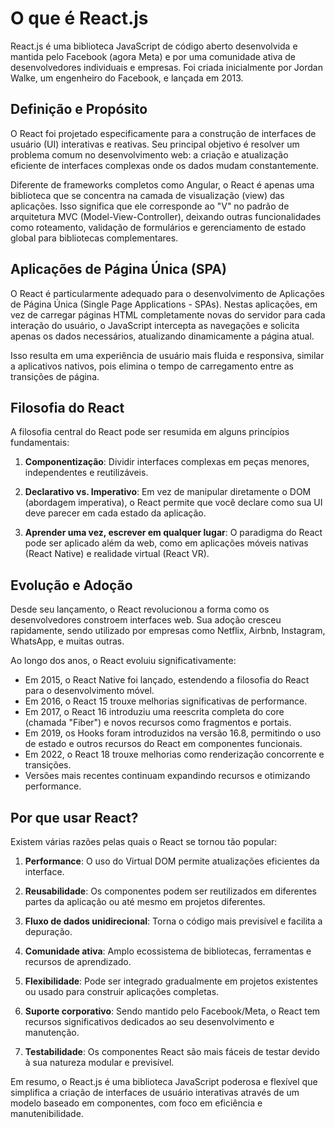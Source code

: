 # O que é React.js

React.js é uma biblioteca JavaScript de código aberto desenvolvida e mantida pelo Facebook (agora Meta) e por uma comunidade ativa de desenvolvedores individuais e empresas. Foi criada inicialmente por Jordan Walke, um engenheiro do Facebook, e lançada em 2013.

## Definição e Propósito

O React foi projetado especificamente para a construção de interfaces de usuário (UI) interativas e reativas. Seu principal objetivo é resolver um problema comum no desenvolvimento web: a criação e atualização eficiente de interfaces complexas onde os dados mudam constantemente.

Diferente de frameworks completos como Angular, o React é apenas uma biblioteca que se concentra na camada de visualização (view) das aplicações. Isso significa que ele corresponde ao "V" no padrão de arquitetura MVC (Model-View-Controller), deixando outras funcionalidades como roteamento, validação de formulários e gerenciamento de estado global para bibliotecas complementares.

## Aplicações de Página Única (SPA)

O React é particularmente adequado para o desenvolvimento de Aplicações de Página Única (Single Page Applications - SPAs). Nestas aplicações, em vez de carregar páginas HTML completamente novas do servidor para cada interação do usuário, o JavaScript intercepta as navegações e solicita apenas os dados necessários, atualizando dinamicamente a página atual.

Isso resulta em uma experiência de usuário mais fluida e responsiva, similar a aplicativos nativos, pois elimina o tempo de carregamento entre as transições de página.

## Filosofia do React

A filosofia central do React pode ser resumida em alguns princípios fundamentais:

1. **Componentização**: Dividir interfaces complexas em peças menores, independentes e reutilizáveis.

2. **Declarativo vs. Imperativo**: Em vez de manipular diretamente o DOM (abordagem imperativa), o React permite que você declare como sua UI deve parecer em cada estado da aplicação.

3. **Aprender uma vez, escrever em qualquer lugar**: O paradigma do React pode ser aplicado além da web, como em aplicações móveis nativas (React Native) e realidade virtual (React VR).

## Evolução e Adoção

Desde seu lançamento, o React revolucionou a forma como os desenvolvedores constroem interfaces web. Sua adoção cresceu rapidamente, sendo utilizado por empresas como Netflix, Airbnb, Instagram, WhatsApp, e muitas outras.

Ao longo dos anos, o React evoluiu significativamente:

- Em 2015, o React Native foi lançado, estendendo a filosofia do React para o desenvolvimento móvel.
- Em 2016, o React 15 trouxe melhorias significativas de performance.
- Em 2017, o React 16 introduziu uma reescrita completa do core (chamada "Fiber") e novos recursos como fragmentos e portais.
- Em 2019, os Hooks foram introduzidos na versão 16.8, permitindo o uso de estado e outros recursos do React em componentes funcionais.
- Em 2022, o React 18 trouxe melhorias como renderização concorrente e transições.
- Versões mais recentes continuam expandindo recursos e otimizando performance.

## Por que usar React?

Existem várias razões pelas quais o React se tornou tão popular:

1. **Performance**: O uso do Virtual DOM permite atualizações eficientes da interface.

2. **Reusabilidade**: Os componentes podem ser reutilizados em diferentes partes da aplicação ou até mesmo em projetos diferentes.

3. **Fluxo de dados unidirecional**: Torna o código mais previsível e facilita a depuração.

4. **Comunidade ativa**: Amplo ecossistema de bibliotecas, ferramentas e recursos de aprendizado.

5. **Flexibilidade**: Pode ser integrado gradualmente em projetos existentes ou usado para construir aplicações completas.

6. **Suporte corporativo**: Sendo mantido pelo Facebook/Meta, o React tem recursos significativos dedicados ao seu desenvolvimento e manutenção.

7. **Testabilidade**: Os componentes React são mais fáceis de testar devido à sua natureza modular e previsível.

Em resumo, o React.js é uma biblioteca JavaScript poderosa e flexível que simplifica a criação de interfaces de usuário interativas através de um modelo baseado em componentes, com foco em eficiência e manutenibilidade.
